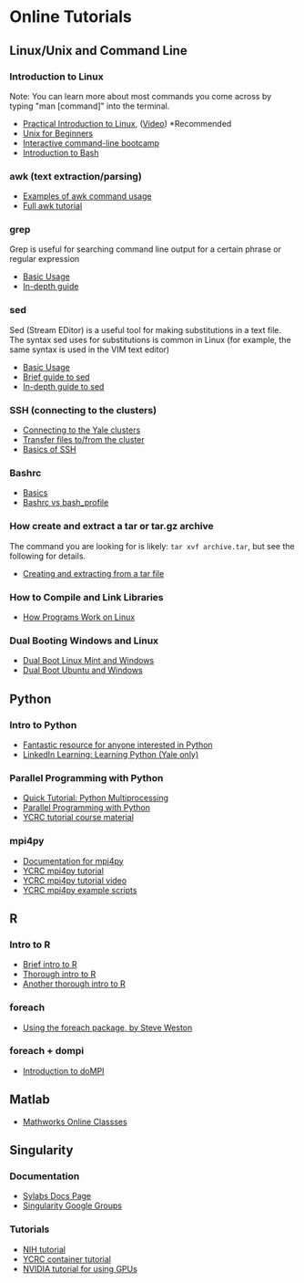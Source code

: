 # Online Tutorials

## Linux/Unix and Command Line

### Introduction to Linux

Note: You can learn more about most commands you come across by typing "man [command]" into the terminal.

* [Practical Introduction to Linux](https://ycrc.github.io/PIL/), ([Video](https://research.computing.yale.edu/ycrc-bootcamp-practical-introduction-linux)) *Recommended
* [Unix for Beginners](http://www.ee.surrey.ac.uk/Teaching/Unix/index.html)
* [Interactive command-line bootcamp](http://rik.smith-unna.com/command_line_bootcamp/)
* [Introduction to Bash](http://cs.lmu.edu/~ray/notes/bash/)

### awk (text extraction/parsing)

* [Examples of awk command usage](https://likegeeks.com/awk-command)
* [Full awk tutorial](http://www.grymoire.com/Unix/Awk.html)

### grep

Grep is useful for searching command line output for a certain phrase or regular expression

* [Basic Usage](https://www.thegeekstuff.com/2009/03/15-practical-unix-grep-command-examples)
* [In-depth guide](https://www.geeksforgeeks.org/grep-command-in-unixlinux/)

### sed

Sed (Stream EDitor) is a useful tool for making substitutions in a text file. The syntax sed uses for substitutions is common in Linux (for example, the same syntax is used in the VIM text editor)

* [Basic Usage](https://askubuntu.com/questions/20414/find-and-replace-text-within-a-file-using-commands)
* [Brief guide to sed](https://www.panix.com/~elflord/unix/sed.html)
* [In-depth guide to sed](http://grymoire.com/Unix/sed.html)

### SSH (connecting to the clusters)

* [Connecting to the Yale clusters](/clusters-at-yale/access)
* [Transfer files to/from the cluster](/clusters-at-yale/data/transfer)
* [Basics of SSH](http://polydistortion.net/doc/ssh.html)

### Bashrc

* [Basics](https://unix.stackexchange.com/questions/129143/what-is-the-purpose-of-bashrc-and-how-does-it-work)
* [Bashrc vs bash_profile](https://apple.stackexchange.com/questions/51036/what-is-the-difference-between-bash-profile-and-bashrc)

### How create and extract a tar or tar.gz archive

The command you are looking for is likely: `tar xvf archive.tar`, but see the following for details.

* [Creating and extracting from a tar file](https://www.howtogeek.com/248780/how-to-compress-and-extract-files-using-the-tar-command-on-linux/)

### How to Compile and Link Libraries

* [How Programs Work on Linux](https://research.computing.yale.edu/support/other-resources/online-tutorials)

### Dual Booting Windows and Linux

* [Dual Boot Linux Mint and Windows](https://itsfoss.com/guide-install-linux-mint-16-dual-boot-windows/)
* [Dual Boot Ubuntu and Windows](https://www.tecmint.com/install-ubuntu-16-04-alongside-with-windows-10-or-8-in-dual-boot/)

## Python

### Intro to Python

* [Fantastic resource for anyone interested in Python](http://www.automatetheboringstuff.com)
* [LinkedIn Learning: Learning Python (Yale only)](https://www.linkedin.com/learning/learning-python-2/python-functions?u=2110361)

### Parallel Programming with Python

* [Quick Tutorial: Python Multiprocessing](https://further-reading.net/2017/01/quick-tutorial-python-multiprocessing/)
* [Parallel Programming with Python](https://chryswoods.com/parallel_python/index.html)
* [YCRC tutorial course material](http://docs.ycrc.yale.edu/parallel_python/)

### mpi4py

* [Documentation for mpi4py](https://mpi4py.readthedocs.io/en/stable/tutorial.html)
* [YCRC mpi4py tutorial](https://research.computing.yale.edu/sites/default/files/files/mpi4py.pdf)
* [YCRC mpi4py tutorial video](https://research.computing.yale.edu/ycrc-bootcamp-python-mpi-parallel-programming-video)
* [YCRC mpi4py example scripts](https://github.com/ycrc/mpi4py-examples)

## R

### Intro to R

* [Brief intro to R](http://www.r-tutor.com/r-introduction)
* [Thorough intro to R](https://www.cyclismo.org/tutorial/R/)
* [Another thorough intro to R](https://r-coder.com/learn-r/)

### foreach

* [Using the foreach package, by Steve Weston](https://cran.r-project.org/web/packages/foreach/vignettes/foreach.html)

### foreach + dompi

* [Introduction to doMPI](https://cran.r-project.org/web/packages/doMPI/vignettes/doMPI.pdf)

## Matlab

* [Mathworks Online Classses](https://matlabacademy.mathworks.com/)

## Singularity

### Documentation

* [Sylabs Docs Page](https://sylabs.io/docs/)
* [Singularity Google Groups](https://groups.google.com/a/lbl.gov/forum/#!forum/singularity)

### Tutorials

* [NIH tutorial](https://singularity-tutorial.github.io)
* [YCRC container tutorial](http://docs.ycrc.yale.edu/containers-bootcamp)
* [NVIDIA tutorial for using GPUs](https://devblogs.nvidia.com/docker-compatibility-singularity-hpc/)
